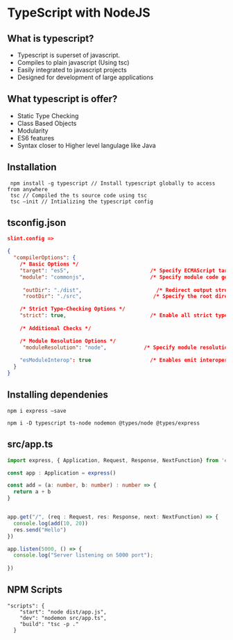 # TypeScript with NodeJS

## What is typescript?

* Typescript is superset of javascript.
* Compiles to plain javascript (Using tsc)
* Easily integrated to javascript projects
* Designed for development of large applications

## What typescript is offer?

* Static Type Checking
* Class Based Objects
* Modularity
* ES6 features
* Syntax closer to Higher level langulage like Java

## Installation

```
 npm install -g typescript // Install typescript globally to access from anywhere
 tsc // Compiled the ts source code using tsc
 tsc —init // Intializing the typescript config
```

## tsconfig.json

```JSON
slint.config => 

{
  "compilerOptions": {
    /* Basic Options */
    "target": "es5",                          /* Specify ECMAScript target version: 'ES3' (default), 'ES5', 'ES2015', 'ES2016', 'ES2017', 'ES2018', 'ES2019' or 'ESNEXT'. */
    "module": "commonjs",                     /* Specify module code generation: 'none', 'commonjs', 'amd', 'system', 'umd', 'es2015', or 'ESNext'. */
  
     "outDir": "./dist",                        /* Redirect output structure to the directory. */
     "rootDir": "./src",                       /* Specify the root directory of input files. Use to control the output directory structure with --outDir. */

    /* Strict Type-Checking Options */
    "strict": true,                           /* Enable all strict type-checking options. */
 
    /* Additional Checks */

    /* Module Resolution Options */
     "moduleResolution": "node",            /* Specify module resolution strategy: 'node' (Node.js) or 'classic' (TypeScript pre-1.6). */
    
    "esModuleInterop": true                   /* Enables emit interoperability between CommonJS and ES Modules via creation of namespace objects for all imports. Implies 'allowSyntheticDefaultImports'. */ 
  }
}
```

## Installing dependenies

```
npm i express —save

npm i -D typescript ts-node nodemon @types/node @types/express

```



## src/app.ts

```typescript
import express, { Application, Request, Response, NextFunction} from 'express';

const app : Application = express()

const add = (a: number, b: number) : number => {
  return a + b
}


app.get("/", (req : Request, res: Response, next: NextFunction) => {
  console.log(add(10, 20))
  res.send("Hello")
})

app.listen(5000, () => {
  console.log("Server listening on 5000 port");
  
})
```


## NPM Scripts

```
"scripts": {
    "start": "node dist/app.js",
    "dev": "nodemon src/app.ts",
    "build": "tsc -p ."
  }
```


